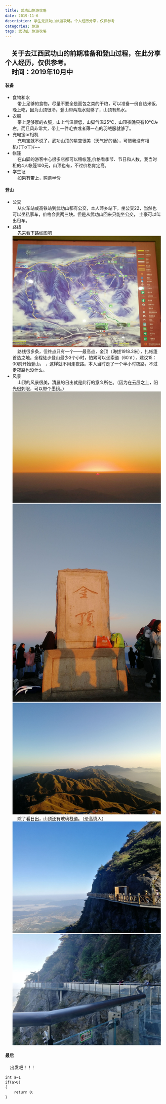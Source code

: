 ```yaml
---
title: 武功山旅游攻略
date: 2019-11-6
description: 学生党武功山旅游攻略，个人经历分享，仅供参考
categories: 旅游
tags: 武功山 旅游攻略
---
```


&nbsp;&nbsp;&nbsp;&nbsp;关于去江西武功山的前期准备和登山过程，在此分享个人经历，仅供参考。<br>
&nbsp;&nbsp;&nbsp;&nbsp;时间：2019年10月中<br>
----


#### 装备

* 食物和水<br>
&nbsp;&nbsp;&nbsp;&nbsp;带上足够的食物，尽量不要全是面包之类的干粮，可以准备一份自热米饭，晚上吃，因为山顶很冷，登山带两瓶水就够了，山顶有热水。
* 衣服<br>
&nbsp;&nbsp;&nbsp;&nbsp;带上足够厚的衣服，山上气温很低，山脚气温25°C，山顶夜晚只有10°C左右，而且风非常大，带上一件毛衣或者薄一点的羽绒服就够了。
* 充电宝or相机<br>
&nbsp;&nbsp;&nbsp;&nbsp;充电宝就不说了，武功山顶的星空很美（天气好的话），可惜我没有相机/(ㄒoㄒ)/~~
* 帐篷<br>
&nbsp;&nbsp;&nbsp;&nbsp;在山脚的游客中心很多店都可以租帐篷,价格看季节、节日和人数，我当时租的4人帐篷100元，山顶也有，不过价格肯定高。
* 学生证<br>
&nbsp;&nbsp;&nbsp;&nbsp;如果有带上，购票半价<br>



#### 登山

* 公交<br>
&nbsp;&nbsp;&nbsp;&nbsp;从火车站或高铁站到武功山都有公交，本人萍乡站下，坐公交22，当然也可以坐私家车，价格会贵两三块。但是从武功山回来只能坐公交，
土豪可以叫出租车。
* 路线<br>
&nbsp;&nbsp;&nbsp;&nbsp;先来看下路线图吧
![登山路线图](https://raw.githubusercontent.com/ieien/ieien.github.io/master/_posts/image/wugongshan1.jpg "登山路线图")
&nbsp;&nbsp;&nbsp;&nbsp;路线很多条，但终点只有一个——最高点，金顶（海拔1918.3米），扎帐篷首选之地。全程徒步登山最少3个小时，怕累可以坐索道（60￥），建议15：00前开始登山，
，这样就不用走夜路。本人当时走了一个半小时夜路，不过走夜路也没什么。
* 风景<br>
&nbsp;&nbsp;&nbsp;&nbsp;山顶的风景很美，清晨的日出就是此行的意义所在。（因为在云层之上，阳光很刺眼，可以带个墨镜。）
![登山路线图](https://raw.githubusercontent.com/ieien/ieien.github.io/master/_posts/image/richu1.jpg "日出")
![金顶](https://raw.githubusercontent.com/ieien/ieien.github.io/master/_posts/image/jinding.jpg "金顶")
![金顶的风景](https://raw.githubusercontent.com/ieien/ieien.github.io/master/_posts/image/wugongshan2.jpg)<br>
&nbsp;&nbsp;&nbsp;&nbsp;除了看日出，山顶还有玻璃栈道。（恐高慎入）
![玻璃栈道](https://raw.githubusercontent.com/ieien/ieien.github.io/master/_posts/image/bolizhandao1.jpg "玻璃栈道")
![玻璃栈道](https://raw.githubusercontent.com/ieien/ieien.github.io/master/_posts/image/bolizhandao2.jpg "玻璃栈道")<br>


#### 最后

&nbsp;&nbsp;&nbsp;&nbsp;出发吧！！！

    int a=1
    if(a>0)
    {
        return 0;
    }
